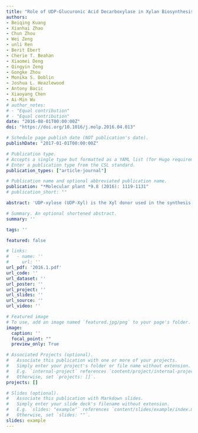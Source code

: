 ```yaml
---
title: "Role of UDP-Glucuronic Acid Decarboxylase in Xylan Biosynthesis in Arabidopsis"
authors:
- Beiqing Kuang
- Xianhai Zhao
- Chun Zhou
- Wei Zeng
- unli Ren
- Berit Ebert
- Cherie T. Beahan
- Xiaomei Deng
- Qingyin Zeng
- Gongke Zhou
- Monika S. Doblin
- Joshua L. Heazlewood
- Antony Bacic
- Xiaoyang Chen
- Ai-Min Wu
# author_notes:
# - "Equal contribution"
# - "Equal contribution"
date: "2016-08-01T00:00:00Z"
doi: "https://doi.org/10.1016/j.molp.2016.04.013" 

# Schedule page publish date (NOT publication's date).
publishDate: "2017-01-01T00:00:00Z"

# Publication type.
# Accepts a single type but formatted as a YAML list (for Hugo requirements).
# Enter a publication type from the CSL standard.
publication_types: ["article-journal"]

# Publication name and optional abbreviated publication name.
publication: "*Molecular plant *9.8 (2016): 1119-1131"
# publication_short: ""

abstract: 'UDP-xylose (UDP-Xyl) is the Xyl donor used in the synthesis of major plant cell-wall polysaccharides such as xylan (as a backbone-chain monosaccharide) and xyloglucan (as a branching monosaccharide). The biosynthesis of UDP-Xyl from UDP-glucuronic acid (UDP-GlcA) is irreversibly catalyzed by UDPglucuronic acid decarboxylase (UXS). Until now, little has been known about the physiological roles of UXS in plants. Here, we report that AtUXS1, AtUXS2, and AtUXS4 are located in the Golgi apparatus whereas AtUXS3, AtUXS5, and AtUXS6 are located in the cytosol. Although all six single AtUXS T-DNA mutants and the uxs1 usx2 uxs4 triple mutant show no obvious phenotype, the uxs3 uxs5 uxs6 triple mutant has an irregular xylem phenotype. Monosaccharide analysis showed that Xyl levels decreased in uxs3 uxs5 uxs6 and linkage analysis confirmed that the xylan content in uxs3 xus5 uxs6 declined, indicating that UDP-Xyl from cytosol AtUXS participates in xylan synthesis. Gel-permeation chromatography showed that the molecular weight of non-cellulosic polysaccharides in the triple mutants, mainly composed of xylans, is lower than that in the wild type, suggesting an effect on the elongation of the xylan backbone. Upon saccharification treatment stems of the uxs3 uxs5 uxs6 triple mutants released monosaccharides with a higher efficiency than those of the wild type. Taken together, our results indicate that the cytosol UXS plays a more important role than the Golgi-localized UXS in xylan biosynthesis.'

# Summary. An optional shortened abstract.
summary: ''

tags: ''

featured: false

# links:
#   - name: ''
#     url: ''
url_pdf: '2016.1.pdf'
url_code: ''
url_dataset: ''
url_poster: ''
url_project: ''
url_slides: ''
url_source: ''
url_video: ''

# Featured image
# To use, add an image named `featured.jpg/png` to your page's folder. 
image:
  caption: ''
  focal_point: ""
  preview_only: True

# Associated Projects (optional).
#   Associate this publication with one or more of your projects.
#   Simply enter your project's folder or file name without extension.
#   E.g. `internal-project` references `content/project/internal-project/index.md`.
#   Otherwise, set `projects: []`.
projects: []

# Slides (optional).
#   Associate this publication with Markdown slides.
#   Simply enter your slide deck's filename without extension.
#   E.g. `slides: "example"` references `content/slides/example/index.md`.
#   Otherwise, set `slides: ""`.
slides: example
---
```



